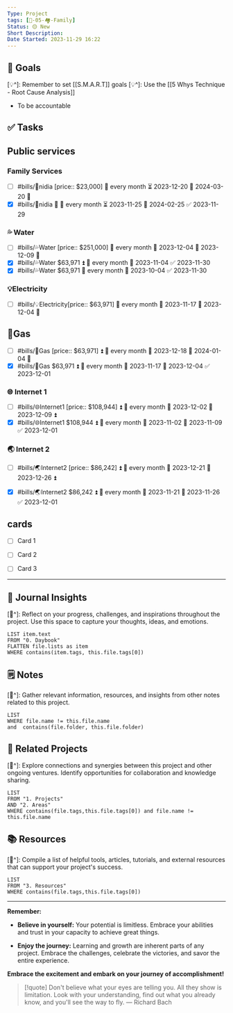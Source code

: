 ```yaml
---
Type: Project
tags: [🚀-05-🏘️-Family]
Status: 🟡 New
Short Description:
Date Started: 2023-11-29 16:22
---
```

## 🎯 **Goals**
[💡^]: Remember to set [[S.M.A.R.T]] goals
[💡^]: Use the [[5 Whys Technique - Root Cause Analysis]]
- To be accountable 
## ✅ **Tasks**


## Public services
### Family Services
- [ ] #bills/📱nidia [price:: $23,000] 🔁 every month ⏳ 2023-12-20 📅 2024-03-20  🔺 
- [x] #bills/📱nidia 🔼 🔁 every month ⏳ 2023-11-25 📅 2024-02-25 ✅ 2023-11-29

### 💦 Water
- [ ] #bills/💦Water [price:: $251,000] 🔁 every month 🛫 2023-12-04 📅 2023-12-09 🔺 
- [x] #bills/💦Water $63,971 ⏫ 🔁 every month 🛫 2023-11-04 ✅ 2023-11-30
- [x] #bills/💦Water $63,971 🔁 every month 🛫 2023-10-04 ✅ 2023-11-30
### 💡Electricity
- [ ]  #bills/💡Electricity[price:: $63,971] 🔁 every month 🛫 2023-11-17 📅 2023-12-04  🔺 
## 🍳Gas
- [ ] #bills/🍳Gas [price:: $63,971] ⏫ 🔁 every month 🛫 2023-12-18 📅 2024-01-04 🔺 
- [x] #bills/🍳Gas $63,971 ⏫ 🔁 every month 🛫 2023-11-17 📅 2023-12-04 ✅ 2023-12-01
### 🌐 Internet 1
- [ ] #bills/🌐Internet1 [price:: $108,944] ⏫ 🔁 every month 🛫 2023-12-02 📅 2023-12-09 ⏫ 
- [x] #bills/🌐Internet1 $108,944 ⏫ 🔁 every month 🛫 2023-11-02 📅 2023-11-09 ✅ 2023-12-01
### 🌏 Internet 2
- [ ] #bills/🌏Internet2 [price:: $86,242] ⏫ 🔁 every month 🛫 2023-12-21 📅 2023-12-26 ⏫
- [x] #bills/🌏Internet2 $86,242 ⏫ 🔁 every month 🛫 2023-11-21 📅 2023-11-26 ✅ 2023-12-01


## cards

- [ ] Card 1
- [ ] Card 2
- [ ] Card 3


---
## 📖 Journal Insights
[💭^]: Reflect on your progress, challenges, and inspirations throughout the project. Use this space to capture your thoughts, ideas, and emotions.

``` dataview
LIST item.text
FROM "0. Daybook"
FLATTEN file.lists as item
WHERE contains(item.tags, this.file.tags[0])

```

## 🗒 Notes
[💭^]: Gather relevant information, resources, and insights from other notes related to this project.
``` dataview
LIST 
WHERE file.name != this.file.name 
and  contains(file.folder, this.file.folder)
```


## 🤝 Related Projects
[💭^]: Explore connections and synergies between this project and other ongoing ventures. Identify opportunities for collaboration and knowledge sharing.
``` dataview
LIST 
FROM "1. Projects"
AND "2. Areas"
WHERE contains(file.tags,this.file.tags[0]) and file.name != this.file.name
```

## 📚 Resources
[💭^]: Compile a list of helpful tools, articles, tutorials, and external resources that can support your project's success.
``` dataview
LIST 
FROM "3. Resources"
WHERE contains(file.tags,this.file.tags[0])
```


---
**Remember:**

- **Believe in yourself:** Your potential is limitless. Embrace your abilities and trust in your capacity to achieve great things.

- **Enjoy the journey:** Learning and growth are inherent parts of any project. Embrace the challenges, celebrate the victories, and savor the entire experience.

**Embrace the excitement and embark on your journey of accomplishment!**

> [!quote] Don't believe what your eyes are telling you. All they show is limitation. Look with your understanding, find out what you already know, and you'll see the way to fly.
> — Richard Bach
